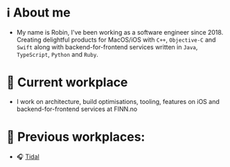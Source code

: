 # ℹ️ About me
- My name is Robin, I've been working as a software engineer since 2018. Creating delightful products for MacOS/iOS with `C++`, `Objective-C` and `Swift` along with backend-for-frontend services written in `Java`, `TypeScript`, `Python` and `Ruby`. 

# 💼 Current workplace
 - I work on architecture, build optimisations, tooling, features on iOS and backend-for-frontend services at FINN.no

# 📁 Previous workplaces: 
- 🎧 [Tidal](https://tidal.com)
